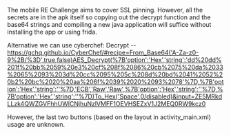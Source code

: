 The mobile RE Challenge aims to cover SSL pinning. However, all the secrets are in the apk itself so copying out the decrypt function and the base64 strings and compiling a new java application will suffice without installing the app or using frida.

Alternative we can use cyberchef: 
Decrypt -- https://gchq.github.io/CyberChef/#recipe=From_Base64('A-Za-z0-9%2B/%3D',true,false)AES_Decrypt(%7B'option':'Hex','string':'dd%20dd%201f%20bb%2059%20e3%20cf%208f%2086%20cb%2075%20da%2033%2065%2093%203d%20cc%2095%205c%208d%20bd%2041%2052%20b2%20bc%2020%20aa%206f%2039%2020%2093%2078'%7D,%7B'option':'Hex','string':''%7D,'ECB','Raw','Raw',%7B'option':'Hex','string':''%7D,%7B'option':'Hex','string':''%7D)To_Hex('Space',0/disabled)&input=ZE5MRkdLLzk4QWZGVFhhUWlCNjhuNzlVMFF1OEVHSEZxV1J2MEQ0RW9kcz0



However, the last two buttons (based on the layout in activity_main.xml) usage are unknown.
